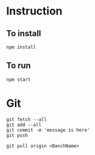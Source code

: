 # Instruction


## To install
```
npm install
```

## To run 
```
npm start
```

# Git
```
git fetch --all
git add --all
git commit -m 'message is here'
git push 

git pull origin <BanchName>
```
